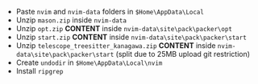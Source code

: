 - Paste `nvim` and `nvim-data` folders in `$Home\AppData\Local`
- Unzip `mason.zip` inside `nvim-data`
- Unzip `opt.zip` <b>CONTENT</b> inside `nvim-data\site\pack\packer\opt`
- Unzip `start.zip` <b>CONTENT</b> inside `nvim-data\site\pack\packer\start`
- Unzip `telescope_treesitter_kanagawa.zip` <b>CONTENT</b> inside `nvim-data\site\pack\packer\start` (split due to 25MB upload git restriction)
- Create `undodir` in `$Home\AppData\Local\nvim`
- Install `ripgrep`
